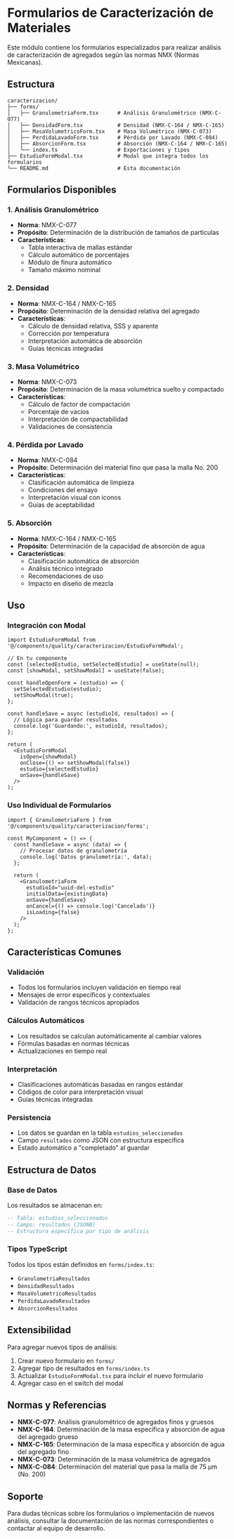 # Formularios de Caracterización de Materiales

Este módulo contiene los formularios especializados para realizar análisis de caracterización de agregados según las normas NMX (Normas Mexicanas).

## Estructura

```
caracterizacion/
├── forms/
│   ├── GranulometriaForm.tsx      # Análisis Granulométrico (NMX-C-077)
│   ├── DensidadForm.tsx           # Densidad (NMX-C-164 / NMX-C-165)
│   ├── MasaVolumetricoForm.tsx    # Masa Volumétrico (NMX-C-073)
│   ├── PerdidaLavadoForm.tsx      # Pérdida por Lavado (NMX-C-084)
│   ├── AbsorcionForm.tsx          # Absorción (NMX-C-164 / NMX-C-165)
│   └── index.ts                   # Exportaciones y tipos
├── EstudioFormModal.tsx           # Modal que integra todos los formularios
└── README.md                      # Esta documentación
```

## Formularios Disponibles

### 1. Análisis Granulométrico
- **Norma**: NMX-C-077
- **Propósito**: Determinación de la distribución de tamaños de partículas
- **Características**:
  - Tabla interactiva de mallas estándar
  - Cálculo automático de porcentajes
  - Módulo de finura automático
  - Tamaño máximo nominal

### 2. Densidad
- **Norma**: NMX-C-164 / NMX-C-165
- **Propósito**: Determinación de la densidad relativa del agregado
- **Características**:
  - Cálculo de densidad relativa, SSS y aparente
  - Corrección por temperatura
  - Interpretación automática de absorción
  - Guías técnicas integradas

### 3. Masa Volumétrico
- **Norma**: NMX-C-073
- **Propósito**: Determinación de la masa volumétrica suelto y compactado
- **Características**:
  - Cálculo de factor de compactación
  - Porcentaje de vacíos
  - Interpretación de compactabilidad
  - Validaciones de consistencia

### 4. Pérdida por Lavado
- **Norma**: NMX-C-084
- **Propósito**: Determinación del material fino que pasa la malla No. 200
- **Características**:
  - Clasificación automática de limpieza
  - Condiciones del ensayo
  - Interpretación visual con iconos
  - Guías de aceptabilidad

### 5. Absorción
- **Norma**: NMX-C-164 / NMX-C-165
- **Propósito**: Determinación de la capacidad de absorción de agua
- **Características**:
  - Clasificación automática de absorción
  - Análisis técnico integrado
  - Recomendaciones de uso
  - Impacto en diseño de mezcla

## Uso

### Integración con Modal

```tsx
import EstudioFormModal from '@/components/quality/caracterizacion/EstudioFormModal';

// En tu componente
const [selectedEstudio, setSelectedEstudio] = useState(null);
const [showModal, setShowModal] = useState(false);

const handleOpenForm = (estudio) => {
  setSelectedEstudio(estudio);
  setShowModal(true);
};

const handleSave = async (estudioId, resultados) => {
  // Lógica para guardar resultados
  console.log('Guardando:', estudioId, resultados);
};

return (
  <EstudioFormModal
    isOpen={showModal}
    onClose={() => setShowModal(false)}
    estudio={selectedEstudio}
    onSave={handleSave}
  />
);
```

### Uso Individual de Formularios

```tsx
import { GranulometriaForm } from '@/components/quality/caracterizacion/forms';

const MyComponent = () => {
  const handleSave = async (data) => {
    // Procesar datos de granulometría
    console.log('Datos granulometría:', data);
  };

  return (
    <GranulometriaForm
      estudioId="uuid-del-estudio"
      initialData={existingData}
      onSave={handleSave}
      onCancel={() => console.log('Cancelado')}
      isLoading={false}
    />
  );
};
```

## Características Comunes

### Validación
- Todos los formularios incluyen validación en tiempo real
- Mensajes de error específicos y contextuales
- Validación de rangos técnicos apropiados

### Cálculos Automáticos
- Los resultados se calculan automáticamente al cambiar valores
- Fórmulas basadas en normas técnicas
- Actualizaciones en tiempo real

### Interpretación
- Clasificaciones automáticas basadas en rangos estándar
- Códigos de color para interpretación visual
- Guías técnicas integradas

### Persistencia
- Los datos se guardan en la tabla `estudios_seleccionados`
- Campo `resultados` como JSON con estructura específica
- Estado automático a "completado" al guardar

## Estructura de Datos

### Base de Datos
Los resultados se almacenan en:
```sql
-- Tabla: estudios_seleccionados
-- Campo: resultados (JSONB)
-- Estructura específica por tipo de análisis
```

### Tipos TypeScript
Todos los tipos están definidos en `forms/index.ts`:
- `GranulometriaResultados`
- `DensidadResultados`
- `MasaVolumetricoResultados`
- `PerdidaLavadoResultados`
- `AbsorcionResultados`

## Extensibilidad

Para agregar nuevos tipos de análisis:

1. Crear nuevo formulario en `forms/`
2. Agregar tipo de resultados en `forms/index.ts`
3. Actualizar `EstudioFormModal.tsx` para incluir el nuevo formulario
4. Agregar caso en el switch del modal

## Normas y Referencias

- **NMX-C-077**: Análisis granulométrico de agregados finos y gruesos
- **NMX-C-164**: Determinación de la masa específica y absorción de agua del agregado grueso
- **NMX-C-165**: Determinación de la masa específica y absorción de agua del agregado fino
- **NMX-C-073**: Determinación de la masa volumétrica de agregados
- **NMX-C-084**: Determinación del material que pasa la malla de 75 μm (No. 200)

## Soporte

Para dudas técnicas sobre los formularios o implementación de nuevos análisis, consultar la documentación de las normas correspondientes o contactar al equipo de desarrollo.
